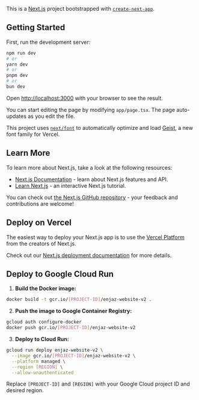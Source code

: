 This is a [Next.js](https://nextjs.org) project bootstrapped with [`create-next-app`](https://nextjs.org/docs/app/api-reference/cli/create-next-app).

## Getting Started

First, run the development server:

```bash
npm run dev
# or
yarn dev
# or
pnpm dev
# or
bun dev
```

Open [http://localhost:3000](http://localhost:3000) with your browser to see the result.

You can start editing the page by modifying `app/page.tsx`. The page auto-updates as you edit the file.

This project uses [`next/font`](https://nextjs.org/docs/app/building-your-application/optimizing/fonts) to automatically optimize and load [Geist](https://vercel.com/font), a new font family for Vercel.

## Learn More

To learn more about Next.js, take a look at the following resources:

- [Next.js Documentation](https://nextjs.org/docs) - learn about Next.js features and API.
- [Learn Next.js](https://nextjs.org/learn) - an interactive Next.js tutorial.

You can check out [the Next.js GitHub repository](https://github.com/vercel/next.js) - your feedback and contributions are welcome!

## Deploy on Vercel

The easiest way to deploy your Next.js app is to use the [Vercel Platform](https://vercel.com/new?utm_medium=default-template&filter=next.js&utm_source=create-next-app&utm_campaign=create-next-app-readme) from the creators of Next.js.

Check out our [Next.js deployment documentation](https://nextjs.org/docs/app/building-your-application/deploying) for more details.

## Deploy to Google Cloud Run

1. **Build the Docker image:**

```bash
docker build -t gcr.io/[PROJECT-ID]/enjaz-website-v2 .
```

2. **Push the image to Google Container Registry:**

```bash
gcloud auth configure-docker
docker push gcr.io/[PROJECT-ID]/enjaz-website-v2
```

3. **Deploy to Cloud Run:**

```bash
gcloud run deploy enjaz-website-v2 \
  --image gcr.io/[PROJECT-ID]/enjaz-website-v2 \
  --platform managed \
  --region [REGION] \
  --allow-unauthenticated
```

Replace `[PROJECT-ID]` and `[REGION]` with your Google Cloud project ID and desired region.
